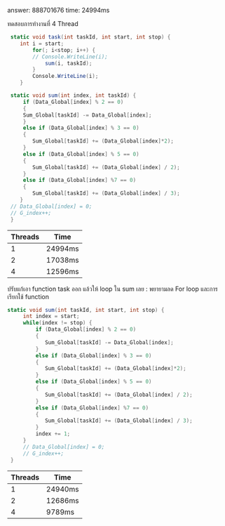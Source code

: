answer: 888701676
time: 24994ms

ทดสอบการทำงานที่ 4 Thread

```C#
 static void task(int taskId, int start, int stop) {
 	int i = start;
 		for(; i<stop; i++) {
 		// Console.WriteLine(i);
			sum(i, taskId);
 		}
 		Console.WriteLine(i);
 	}

 static void sum(int index, int taskId) {
	 if (Data_Global[index] % 2 == 0)
	 {
	 Sum_Global[taskId] -= Data_Global[index];
	 }
	 else if (Data_Global[index] % 3 == 0)
	 {
	 	Sum_Global[taskId] += (Data_Global[index]*2);
	 }
	 else if (Data_Global[index] % 5 == 0)
	 {
	 	Sum_Global[taskId] += (Data_Global[index] / 2);
	 }
	 else if (Data_Global[index] %7 == 0)
	 {
	 	Sum_Global[taskId] += (Data_Global[index] / 3);
 	}
 // Data_Global[index] = 0;
 // G_index++;
 }
```

| Threads | Time    |
| ------- | ------- |
| 1       | 24994ms |
| 2       | 17038ms |
| 4       | 12596ms |

ปรับแก้เอา function task ออก แล้วให้ loop ใน sum เลย
: พยายามลด For loop และการเรียกใช้ function

```c#
static void sum(int taskId, int start, int stop) {
	 int index = start;
	 while(index != stop) {
		 if (Data_Global[index] % 2 == 0)
		 {
			Sum_Global[taskId] -= Data_Global[index];
		 }
		 else if (Data_Global[index] % 3 == 0)
		 {
			Sum_Global[taskId] += (Data_Global[index]*2);
		 }
		 else if (Data_Global[index] % 5 == 0)
		 {
			Sum_Global[taskId] += (Data_Global[index] / 2);
		 }
		 else if (Data_Global[index] %7 == 0)
		 {
			Sum_Global[taskId] += (Data_Global[index] / 3);
		 }
		 index += 1;
	 }
	 // Data_Global[index] = 0;
	 // G_index++;
 }
```

| Threads | Time    |
| ------- | ------- |
| 1       | 24940ms |
| 2       | 12686ms |
| 4       | 9789ms  |
